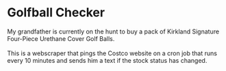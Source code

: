 # Golfball Checker

My grandfather is currently on the hunt to buy a pack of Kirkland Signature Four-Piece Urethane Cover Golf Balls. 
<br> <br>
This is a webscraper that pings the Costco website on a cron job that runs every 10 minutes and sends him a text if the stock status has changed.   
